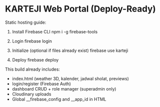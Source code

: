 # KARTEJI Web Portal (Deploy-Ready)

Static hosting guide:

1. Install Firebase CLI
   npm i -g firebase-tools

2. Login
   firebase login

3. Initialize (optional if files already exist)
   firebase use karteji

4. Deploy
   firebase deploy

This build already includes:
- index.html (weather 3D, kalender, jadwal sholat, previews)
- login/register (Firebase Auth)
- dashboard CRUD + role manager (superadmin only)
- Cloudinary uploads
- Global __firebase_config and __app_id in HTML
